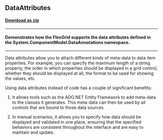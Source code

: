 ## DataAttributes
#### [Download as zip](https://downgit.github.io/#/home?url=https://github.com/GrapeCity/ComponentOne-WPF-Samples/tree/master/NET_4.5.2/C1.WPF.FlexGrid/CS/DataAttributes)
____
#### Demonstrates how the FlexGrid supports the data attributes defined in the System.ComponentModel.DataAnnotations namespace.
____
Data attributes allow you to attach different kinds of meta-data to
data item properties. For example, you can specify the maximum length
of a string property, the order in which properties should be displayed
in a grid control, whether they should be displayed at all, the format
to be used for showing the values, etc.

Using data attributes instead of code has a couple of significant benefits:

1) It allows tools such as the ADO.NET Entity Framework to add meta-data 
to the classes it generates. This meta-data can then be used by all controls
that are bound to those data sources.

2) In manual scenarios, it allows you to specify how data should be 
displayed and validated in one place, ensuring that the specified behaviors
are consistent throughout the interface and are easy to maintain and update.
